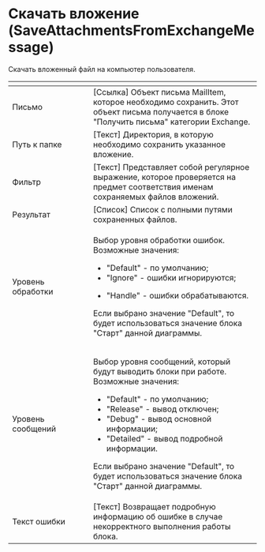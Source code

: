 # Скачать вложение (SaveAttachmentsFromExchangeMessage)

Скачать вложенный файл на компьютер пользователя.

<table data-header-hidden><thead><tr><th width="165"></th><th width="369"></th></tr></thead><tbody><tr><td>Письмо</td><td>[Ссылка] Объект письма MailItem, которое необходимо сохранить. Этот объект письма получается в блоке "Получить письма" категории Exchange.</td></tr><tr><td>Путь к папке</td><td>[Текст] Директория, в которую необходимо сохранить указанное вложение.</td></tr><tr><td>Фильтр</td><td>[Текст] Представляет собой регулярное выражение, которое проверяется на предмет соответствия именам сохраняемых файлов вложений.</td></tr><tr><td>Результат</td><td>[Список] Список с полными путями сохраненных файлов.</td></tr><tr><td>Уровень обработки</td><td><p>Выбор уровня обработки ошибок. Возможные значения: </p><ul><li>"Default" - по умолчанию; </li><li>"Ignore" - ошибки игнорируются; </li></ul><ul><li>"Handle" - ошибки обрабатываются. </li></ul><p>Если выбрано значение "Default", то будет использоваться значение блока "Старт" данной диаграммы.</p></td></tr><tr><td>Уровень сообщений</td><td><p>Выбор уровня сообщений, который будут выводить блоки при работе. Возможные значения: </p><ul><li>"Default" - по умолчанию; </li><li>"Release" - вывод отключен; </li><li>"Debug" - вывод основной информации; </li><li>"Detailed" - вывод подробной информации. </li></ul><p>Если выбрано значение "Default", то будет использоваться значение блока "Старт" данной диаграммы.</p></td></tr><tr><td>Текст ошибки</td><td>[Текст] Возвращает подробную информацию об ошибке в случае некорректного выполнения работы блока.</td></tr></tbody></table>
